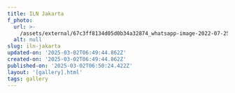 ```yaml
---
title: ILN Jakarta
f_photo:
  url: >-
    /assets/external/67c3ff8134d05d0b34a32874_whatsapp-image-2022-07-25-at-12.55.16-PM.jpeg
  alt: null
slug: iln-jakarta
updated-on: '2025-03-02T06:49:44.862Z'
created-on: '2025-03-02T06:49:44.862Z'
published-on: '2025-03-02T06:50:24.422Z'
layout: '[gallery].html'
tags: gallery
---
```



